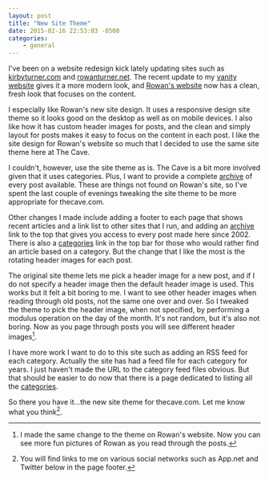 ```yaml
---
layout: post
title: "New Site Theme"
date: 2015-02-16 22:53:03 -0500
categories: 
    - general
---
```

I've been on a website redesign kick lately updating sites such as [kirbyturner.com][1] and [rowanturner.net][2]. The recent update to my [vanity website][1] gives it a more modern look, and [Rowan's website][2] now has a clean, fresh look that focuses on the content.

I especially like Rowan's new site design. It uses a responsive design site theme so it looks good on the desktop as well as on mobile devices. I also like how it has custom header images for posts, and the clean and simply layout for posts makes it easy to focus on the content in each post. I like the site design for Rowan's website so much that I decided to use the same site theme here at The Cave.

I couldn't, however, use the site theme as is. The Cave is a bit more involved given that it uses categories. Plus, I want to provide a complete [archive][3] of every post available. These are things not found on Rowan's site, so I've spent the last couple of evenings tweaking the site theme to be more appropriate for thecave.com.

Other changes I made include adding a footer to each page that shows recent articles and a link list to other sites that I run, and adding an [archive][3] link to the top that gives you access to every post made here since 2002. There is also a [categories][4] link in the top bar for those who would rather find an article based on a category. But the change that I like the most is the rotating header images for each post. 

The original site theme lets me pick a header image for a new post, and if I do not specify a header image then the default header image is used. This works but it felt a bit boring to me. I want to see other header images when reading through old posts, not the same one over and over. So I tweaked the theme to pick the header image, when not specified, by performing a modulus operation on the day of the month. It's not random, but it's also not boring. Now as you page through posts you will see different header images[^1].

I have more work I want to do to this site such as adding an RSS feed for each category. Actually the site has had a feed file for each category for years. I just haven't made the URL to the category feed files obvious. But that should be easier to do now that there is a page dedicated to listing all the [categories][4].

So there you have it...the new site theme for thecave.com. Let me know what you think[^2].

[^1]: I made the same change to the theme on Rowan's website. Now you can see more fun pictures of Rowan as you read through the posts.

[^2]: You will find links to me on various social networks such as App.net and Twitter below in the page footer.

[1]: http://www.kirbyturner.com
[2]: http://www.rowanturner.net
[3]: http://www.thecave.com/archive.html
[4]: http://www.thecave.com/categories.html

